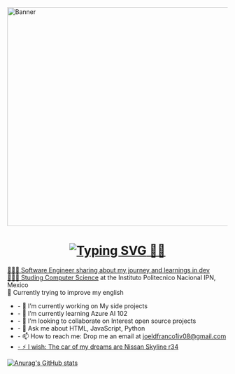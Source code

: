 <img src="https://github.com/MapacheMediano/MapacheMediano/blob/5a3102cecd88c17f69aa49fcd8fe4e842daa984b/banner.png" alt="Banner" width="1000" height="500"/>
<h1 align="center"><a href="<a href="https://git.io/typing-svg"><img src="https://readme-typing-svg.herokuapp.com?font=Josefin+Sans&size=30&duration=3500&pause=1000&width=435&lines=Hi%2C+welcome+to+my+github!+" alt="Typing SVG"</a> 🖐🏻</h1>
    

👨🏻‍🎓 Software Engineer sharing about my journey and learnings in dev <br/>
🦸🏻‍♂️ Studing [Computer Science](https://www.escom.ipn.mx) at the Instituto Politecnico Nacional IPN, Mexico <br/>
🦝 Currently trying to improve my english
  
<ul>
    <li> - 🔭 I’m currently working on My side projects </li>
    <li> - 🌱 I’m currently learning Azure AI 102 </li>
    <li> - 👯 I’m looking to collaborate on Interest open source projects </li>
    <li> - 💬 Ask me about HTML, JavaScript, Python </li>
    <li> - 📫 How to reach me: Drop me an email at <a href="joeldfranco1iv08@gmail.com"</a> joeldfranco1iv08@gmail.com
    <li> - ⚡ I wish: The car of my dreams are Nissan Skyline r34 </li>
</ul>

<!-- Github stats getting from https://github.com/anuraghazra/github-readme-stats -->
[![Anurag's GitHub stats](https://github-readme-stats.vercel.app/api?username=mapachemediano)](https://github.com/anuraghazra/github-readme-stats)
